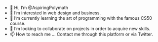 - 👋 Hi, I’m @AspiringPolymath
- 👀 I’m interested in web design and business.
- 🌱 I’m currently learning the art of programming with the famous CS50 course.
- 💞️ I’m looking to collaborate on projects in order to acquire new skills.
- 📫 How to reach me ... Contact me through this platform or via Twitter.

<!---
AspiringPolymath/AspiringPolymath is a ✨ special ✨ repository because its `README.md` (this file) appears on your GitHub profile.
You can click the Preview link to take a look at your changes.
--->
